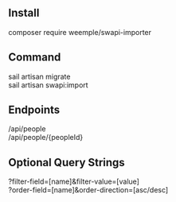 ## Install  
composer require weemple/swapi-importer  
  
## Command  
sail artisan migrate  
sail artisan swapi:import  
  
## Endpoints  
/api/people  
/api/people/{peopleId}  
  
## Optional Query Strings  
?filter-field=[name]&filter-value=[value]  
?order-field=[name]&order-direction=[asc/desc]

